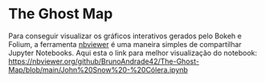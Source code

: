 # The Ghost Map

Para conseguir visualizar os gráficos interativos gerados pelo Bokeh e Folium, a ferramenta <a href="https://nbviewer.org">nbviewer</a> é uma maneira simples de compartilhar Jupyter Notebooks. Aqui esta o link para melhor visualização do notebook: https://nbviewer.org/github/BrunoAndrade42/The-Ghost-Map/blob/main/John%20Snow%20-%20Cólera.ipynb
